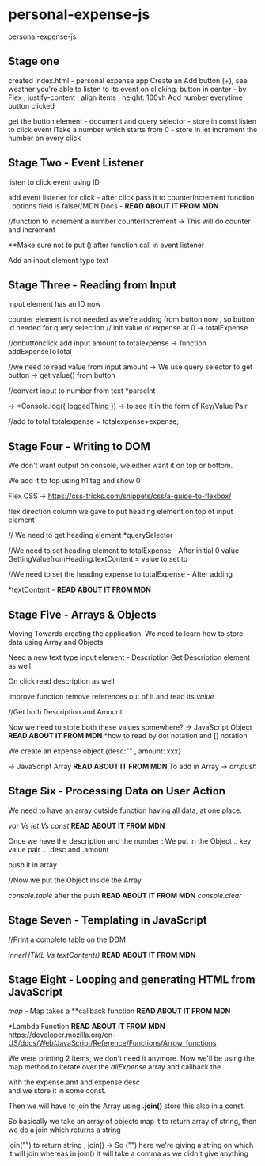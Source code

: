 # personal-expense-js
 personal-expense-js


## Stage one
created index.html - personal expense app
Create an Add button (+), see weather you're able to listen to its event on clicking.
button in center - by Flex , justify-content , align items , height: 100vh
Add number everytime button clicked 

get the button element - document and query selector - store in const 
listen to click event 
lTake a number which starts from 0 - store in let
increment the number on every click

## Stage Two - Event Listener

listen to click event using ID 

add event listener for click - after click pass it to counterIncrement function , options field is false//MDN Docs - **READ ABOUT IT FROM MDN**

//function to increment a number
counterIncrement -> This will do counter and increment

**Make sure not to put () after function call in event listener

Add an input element type text

## Stage Three - Reading from Input

input element has an ID now

counter element is not needed as we're adding from button now , so button id needed for query selection
// init value of expense at 0
-> totalExpense

//onbuttonclick add input amount to totalexpense
-> function addExpenseToTotal

//we need to read value from input amount
-> We use query selector to get button
-> get value() from button


//convert input to number from text
*parseInt

-> *Console.log({ loggedThing }) -> to see it in the form of Key/Value Pair

//add to total totalexpense = totalexpense+expense;

## Stage Four - Writing to DOM

We don't want output on console, we either want it on top or bottom.

We add it to top using h1 tag and show 0

Flex CSS -> https://css-tricks.com/snippets/css/a-guide-to-flexbox/

flex direction column we gave to put heading element on top of input element

// We need to get heading element 
*querySelector

//We need to set heading element to totalExpense - After initial 0 value
GettingValuefromHeading.textContent = value to set to


//We need to set the heading expense to totalExpense - After adding

*textContent - **READ ABOUT IT FROM MDN**

## Stage Five - Arrays & Objects

Moving Towards creating the application.
We need to learn how to store data using Array and Objects

Need a new text type input element - Description
Get Description element as well

On click read description as well

Improve function remove references out of it and read its *value* 

//Get both Description and Amount

Now we need to store both these values somewhere?
-> JavaScript Object **READ ABOUT IT FROM MDN** *how to read by dot notation and [] notation

We create an expense object
{desc:"" , amount: xxx}

-> JavaScript Array **READ ABOUT IT FROM MDN**
To add in Array -> *arr.push* 

## Stage Six - Processing Data on User Action

We need to have an array outside function having all data, at one place.

*var Vs let Vs const* **READ ABOUT IT FROM MDN**

Once we have the description and the number :
We put in the Object .. key value pair .. .desc and .amount 

push it in array 

//Now we put the Object inside the Array

*console.table* after the push **READ ABOUT IT FROM MDN**
*console.clear*

## Stage Seven -  Templating in JavaScript
//Print a complete table on the DOM

*innerHTML Vs textContent()* **READ ABOUT IT FROM MDN**

## Stage Eight -  Looping and generating HTML from JavaScript

*map* - Map takes a **callback function  **READ ABOUT IT FROM MDN**

*Lambda Function **READ ABOUT IT FROM MDN** https://developer.mozilla.org/en-US/docs/Web/JavaScript/Reference/Functions/Arrow_functions

We were printing 2 items, we don't need it anymore. Now we'll be using the map method to iterate over the *allExpense* array and callback the <div> with the expense.amt and expense.desc </div> and we store it in some const.

Then we will have to join the Array  using **.join()** store this also in a const.

So basically we take an array of objects map it to return array of string, then we do a join which returns a string 

join("") to return string , join() -> So ("") here we're giving a string on which it will join whereas in join() it will take a comma as we didn't give anything









